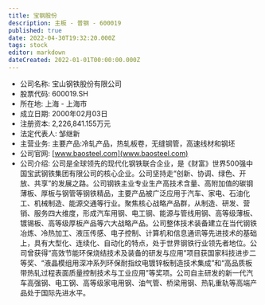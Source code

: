```yaml
---
title: 宝钢股份
description: 主板 - 普钢 - 600019
published: true
date: 2022-04-30T19:32:20.000Z
tags: stock
editor: markdown
dateCreated: 2022-01-01T00:00:00.000Z
---
```


- 公司名称: 宝山钢铁股份有限公司
- 股票代码: 600019.SH
- 所在地: 上海 - 上海市
- 成立日期: 2000年02月03日
- 注册资本: 2,226,841.155万元
- 法定代表人: 邹继新
- 主营业务: 主要产品:冷轧产品，热轧板卷，无缝钢管，高速线材和钢坯
- 公司官网: [www.baosteel.com](www.baosteel.com)
- 公司介绍: 公司是全球领先的现代化钢铁联合企业，是《财富》世界500强中国宝武钢铁集团有限公司的核心企业。公司坚持走“创新、协调、绿色、开放、共享”的发展之路。公司钢铁主业专业生产高技术含量、高附加值的碳钢薄板、厚板与钢管等钢铁精品，主要产品被广泛应用于汽车、家电、石油化工、机械制造、能源交通等行业。聚焦核心战略产品群，从制造、研发、营销、服务四大维度，形成汽车用钢、电工钢、能源与管线用钢、高等级薄板、镀锡板、高等级厚板产品等六大战略产品。公司整体技术装备建立在当代钢铁冶炼、冷热加工、液压传感、电子控制、计算机和信息通讯等先进技术的基础上，具有大型化、连续化、自动化的特点，处于世界钢铁行业领先者地位。公司曾获得“高效节能环保烧结技术及装备的研发与应用”项目获国家科技进步二等奖、“液晶模组用深冲系列环保耐指纹电镀锌板制造技术集成”和“高品质板带热轧过程表面质量控制技术与工业应用”等奖项。公司自主研发的新一代汽车高强钢、电工钢、高等级家电用钢、油气管、桥梁用钢、热轧重轨等高端产品处于国际先进水平。


